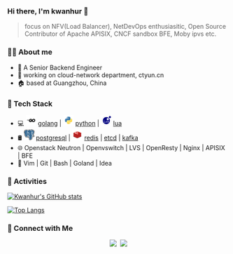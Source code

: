 ### Hi there, I'm kwanhur 👋
> focus on NFV(Load Balancer), NetDevOps enthusiasitic, Open Source Contributor of Apache APISIX, CNCF sandbox BFE, Moby ipvs etc.

### 👨‍🏭 About me
- 💼 A Senior Backend Engineer 
- 🏢 working on cloud-network department, ctyun.cn
- 🏠 based at Guangzhou, China

### 🧰 Tech Stack

- 💻 <img src="https://raw.githubusercontent.com/github/explore/80688e429a7d4ef2fca1e82350fe8e3517d3494d/topics/go/go.png" alt="go logo" width="24"> [golang](https://golang.org/) | <img src="https://raw.githubusercontent.com/github/explore/80688e429a7d4ef2fca1e82350fe8e3517d3494d/topics/python/python.png" alt="python logo" width="24"> [python](https://www.python.org/) | <img src="https://raw.githubusercontent.com/github/explore/80688e429a7d4ef2fca1e82350fe8e3517d3494d/topics/lua/lua.png" alt="lua logo" width="24"> [lua](https://www.lua.org/)
- 🛢 <img src="https://raw.githubusercontent.com/github/explore/80688e429a7d4ef2fca1e82350fe8e3517d3494d/topics/postgresql/postgresql.png" alt="postgresql logo" width="24"> [postgresql](https://www.postgresql.org/) | <img src="https://raw.githubusercontent.com/github/explore/80688e429a7d4ef2fca1e82350fe8e3517d3494d/topics/redis/redis.png" alt="redis logo" width="24"> [redis](https://redis.io/) | [etcd](https://etcd.io/) | [kafka](https://kafka.apache.org/)
- 🌐 Openstack Neutron | Openvswitch | LVS | OpenResty | Nginx | APISIX | BFE
- 🔧 Vim | Git | Bash | Goland | Idea

### 🔭 Activities

[![Kwanhur's GitHub stats](https://github-readme-stats.vercel.app/api?username=kwanhur&show_icons=true&theme=dark)](https://github.com/anuraghazra/github-readme-stats)

[![Top Langs](https://github-readme-stats.vercel.app/api/top-langs/?username=kwanhur&hide=html&show_icons=true&theme=dark)](https://github.com/anuraghazra/github-readme-stats)

### 🤝 Connect with Me
<p align="center">
&nbsp;<a href="mailto:huang_hua2012@163.com" target="_blank" rel="noopener noreferrer"><img src="https://img.icons8.com/plasticine/100/000000/gmail.png"  width="50" /></a>
&nbsp;<a href="https://github.com/kwanhur" target="_blank" rel="noopener noreferrer"><img src="https://img.icons8.com/plasticine/100/000000/github.png"  width="50" /></a>
</p>
